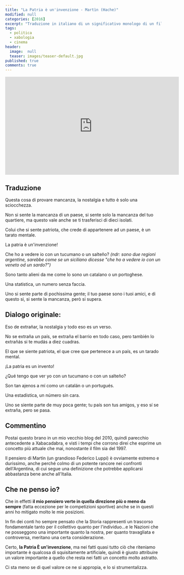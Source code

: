 ```yaml
---
title: "La Patria è un'invenzione - Martìn (Hache)"
modified: null
categories: [2016]
excerpt: "Traduzione in italiano di un significativo monologo di un film argentino"
tags:
  - politica
  - xabologia
  - cinema
header:  
  image:  null
  teaser: images/teaser-default.jpg
published: true
comments: true
---
```


<iframe width="560" height="315" src="https://www.youtube.com/embed/MmmscT2jUZk" frameborder="0" allowfullscreen></iframe>

## Traduzione

Questa cosa di provare mancanza, la nostalgia e tutto è solo una sciocchezza. 

Non si sente la mancanza di un paese, si sente solo la mancanza del tuo quartiere, ma questo vale anche se ti trasferisci di dieci isolati. 

Colui che si sente patriota, che crede di appartenere ad un paese, è un tarato mentale. 

La patria è un'invenzione! 

Che ho a vedere io con un tucumano o un salteño? _(ndr: sono due regioni argentine, sarebbe come se un siciliano dicesse "che ho a vedere io con un veneto od un sardo?")_ 

Sono tanto alieni da me come lo sono un catalano o un portoghese. 

Una statistica, un numero senza faccia. 

Uno si sente parte di pochissima gente; il tuo paese sono i tuoi amici, e di questo si, si sente la mancanza, però si supera.

## Dialogo originale:

Eso de extrañar, la nostalgia y todo eso es un verso. 

No se extraña un país, se extraña el barrio en todo caso, pero también lo extrañás si te mudás a diez cuadras. 

El que se siente patriota, el que cree que pertenece a un país, es un tarado mental. 

¡La patria es un invento! 

¿Qué tengo que ver yo con un tucumano o con un salteño? 

Son tan ajenos a mí como un catalán o un portugués. 

Una estadística, un número sin cara. 

Uno se siente parte de muy poca gente; tu país son tus amigos, y eso sí se extraña, pero se pasa.

## Commentino

Postai questo brano in un mio vecchio blog del 2010, quindi parecchio antecedente a Xabacadabra, e visti i tempi che corrono direi che esprime un concetto più attuale che mai, nonostante il film sia del 1997.

Il pensiero di Martin (un grandioso Federico Luppi) è ovviamente estremo e durissimo, anche perché colmo di un potente rancore nei confronti dell'Argentina, di cui segue una definizione che potrebbe applicarsi abbastanza bene anche all'Italia.

## Che ne penso io? 

Che in effetti **il mio pensiero verte in quella direzione più o meno da sempre** (fatta eccezione per le competizioni sportive) anche se in questi anni ho mitigato molto le mie posizioni.

In fin dei conti ho sempre pensato che la Storia rappresenti un trascorso fondamentale tanto per il collettivo quanto per l'individuo...e le Nazioni che ne posseggono una importante quanto la nostra, per quanto travagliata e controversa, meritano una certa considerazione.

Certo, **la Patria È un'invenzione**, ma nei fatti quasi tutto ciò che riteniamo importante è qualcosa di squisitamente artificiale, quindi è giusto attribuire un valore importante a quello che resta nei fatti un concetto molto astratto.

Ci sta meno se di quel valore ce ne si appropia, e lo si strumentalizza.